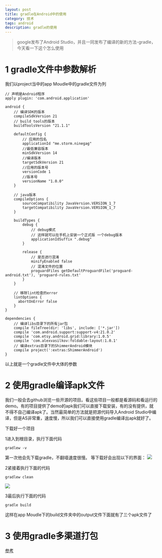 ```yaml
---
layout: post
title: gradle在Android中的使用
category: 技术
tags: android
description: gradle的使用
---
```


> google发布了Android Studio，并且一同发布了编译的新的方法-gradle，今天看一下这个怎么使用

# 1 gradle文件中参数解析

我们以project当中的app Moudle中的gradle文件为列

```
// 声明是Android程序
apply plugin: 'com.android.application'

android {
    // 编译SDK的版本
    compileSdkVersion 21
    // build tools的版本
    buildToolsVersion "21.1.1"

    defaultConfig {
    	// 应用的包名
        applicationId "me.storm.ninegag"
        //最低兼容版本
        minSdkVersion 14
        //编译版本
        targetSdkVersion 21
        //应用的版本号
        versionCode 1
        //版本号
        versionName "1.0.0"
    }

    // java版本
    compileOptions {
        sourceCompatibility JavaVersion.VERSION_1_7
        targetCompatibility JavaVersion.VERSION_1_7
    }
    
    buildTypes {
        debug {
            // debug模式
            // 这样就可以在手机上安装一个正式版 一个debug版本
            applicationIdSuffix ".debug"
        }
        
        release {
            // 是否进行混淆
            minifyEnabled false
            // 混淆文件的位置
            proguardFiles getDefaultProguardFile('proguard-android.txt'), 'proguard-rules.txt'
        }
    }
    
    // 移除lint检查的error
    lintOptions {
      abortOnError false
    }
}

dependencies {
    // 编译libs目录下的所有jar包
    compile fileTree(dir: 'libs', include: ['*.jar'])
    compile 'com.android.support:support-v4:21.0.2'
    compile 'com.etsy.android.grid:library:1.0.5'
    compile 'com.alexvasilkov:foldable-layout:1.0.1'
    // 编译extras目录下的ShimmerAndroid模块
    compile project(':extras:ShimmerAndroid')
}

```

以上就是一个gradle文件中大体的参数

# 2 使用gradle编译apk文件

我们一般会去github浏览一些开源的项目。看这些项目一般都是看源码和看运行的demo。有的项目提供了demo的apk我们可以直接下载安装，有的没有提供，就不得不自己编译apk了。当然最简单的方法就是把源代码导入Android Studio中编译，但是AS非常重，速度慢，所以我们可以直接使用gradle编译出apk就好了。

下载好一个项目

1进入到根目录，执行下面代码

```
gradlew -v
```

第一次他会先下载gradle，不翻墙速度很慢。
等下载好会出现以下的界面：
![](http://7xjtan.com1.z0.glb.clouddn.com/2016-04-09_144635.png)

2紧接着执行下面的代码

```
gradlew clean
```
![](http://7xjtan.com1.z0.glb.clouddn.com/2016-04-09_151920.png)

3最后执行下面的代码

```
gradle build
```

这样在app Moudle下的build文件夹中的output文件下面就有了三个apk文件了

# 3 使用gradle多渠道打包

[参考](http://stormzhang.com/devtools/2015/01/15/android-studio-tutorial6/)




